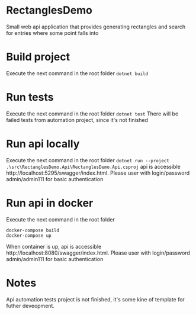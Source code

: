 # RectanglesDemo
Small web api application that provides generating rectangles and search for entries where some point falls into

# Build project
Execute the next command in the root folder
```dotnet build```

# Run tests
Execute the next command in the root folder
```dotnet test```
There will be failed tests from automation project, since it's not finished

# Run api locally
Execute the next command in the root folder
```dotnet run --project .\src\RectanglesDemo.Api\RectanglesDemo.Api.csproj```
api is accessible http://localhost:5295/swagger/index.html. Please user with login/password admin/admin111 for basic authentication

# Run api in docker
Execute the next command in the root folder
```
docker-compose build
docker-compose up
 ```
When container is up, api is accessible http://localhost:8080/swagger/index.html. Please user with login/password admin/admin111 for basic authentication

# Notes
Api automation tests project is not finished, it's some kine of template for futher deveopment.
